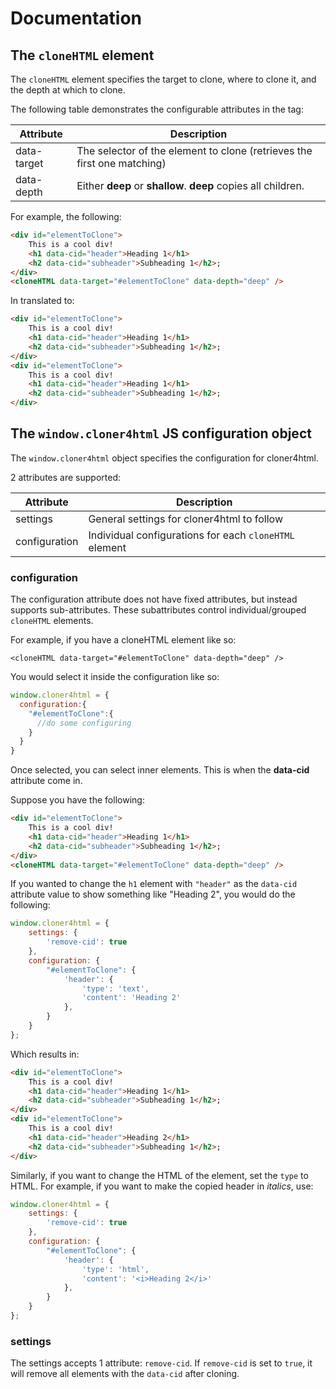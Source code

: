 # Documentation

## The `cloneHTML` element

The `cloneHTML` element specifies the target to clone, where to clone it, and the depth at which to clone.

The following table demonstrates the configurable attributes in the tag:

| Attribute | Description |
| ------------- | ------------- |
| data-target  | The selector of the element to clone (retrieves the first one matching) |
| data-depth  | Either **deep** or **shallow**. **deep** copies all children.  |

For example, the following:

```html
<div id="elementToClone">
    This is a cool div!
    <h1 data-cid="header">Heading 1</h1>
    <h2 data-cid="subheader">Subheading 1</h2>;
</div>
<cloneHTML data-target="#elementToClone" data-depth="deep" />
```

In translated to:

```html
<div id="elementToClone">
    This is a cool div!
    <h1 data-cid="header">Heading 1</h1>
    <h2 data-cid="subheader">Subheading 1</h2>;
</div>
<div id="elementToClone">
    This is a cool div!
    <h1 data-cid="header">Heading 1</h1>
    <h2 data-cid="subheader">Subheading 1</h2>;
</div>
```

## The `window.cloner4html` JS configuration object

The `window.cloner4html` object specifies the configuration for cloner4html.

2 attributes are supported:

| Attribute | Description |
| ------------- | ------------- |
| settings  | General settings for cloner4html to follow |
| configuration  | Individual configurations for each `cloneHTML` element |

### configuration

The configuration attribute does not have fixed attributes, but instead supports sub-attributes. These subattributes control individual/grouped `cloneHTML` elements.

For example, if you have a cloneHTML element like so:

```
<cloneHTML data-target="#elementToClone" data-depth="deep" />
```

You would select it inside the configuration like so:

```javascript
window.cloner4html = {
  configuration:{
    "#elementToClone":{
      //do some configuring
    }
  }
}
```

Once selected, you can select inner elements. This is when the **data-cid** attribute come in.

Suppose you have the following:

```html
<div id="elementToClone">
    This is a cool div!
    <h1 data-cid="header">Heading 1</h1>
    <h2 data-cid="subheader">Subheading 1</h2>;
</div>
<cloneHTML data-target="#elementToClone" data-depth="deep" />
```

If you wanted to change the `h1` element with `"header"` as the `data-cid` attribute value to show something like "Heading 2", you would do the following:
```javascript
window.cloner4html = {
    settings: {
        'remove-cid': true
    },
    configuration: {
        "#elementToClone": {
            'header': {
                'type': 'text',
                'content': 'Heading 2'
            },
        }
    }
};
```

Which results in:

```html
<div id="elementToClone">
    This is a cool div!
    <h1 data-cid="header">Heading 1</h1>
    <h2 data-cid="subheader">Subheading 1</h2>;
</div>
<div id="elementToClone">
    This is a cool div!
    <h1 data-cid="header">Heading 2</h1>
    <h2 data-cid="subheader">Subheading 1</h2>;
</div>
```

Similarly, if you want to change the HTML of the element, set the `type` to HTML. For example, if you want to make the copied header in *italics*, use:

```javascript
window.cloner4html = {
    settings: {
        'remove-cid': true
    },
    configuration: {
        "#elementToClone": {
            'header': {
                'type': 'html',
                'content': '<i>Heading 2</i>'
            },
        }
    }
};
```

### settings

The settings accepts 1 attribute: `remove-cid`. If `remove-cid` is set to `true`, it will remove all elements with the `data-cid` after cloning.
